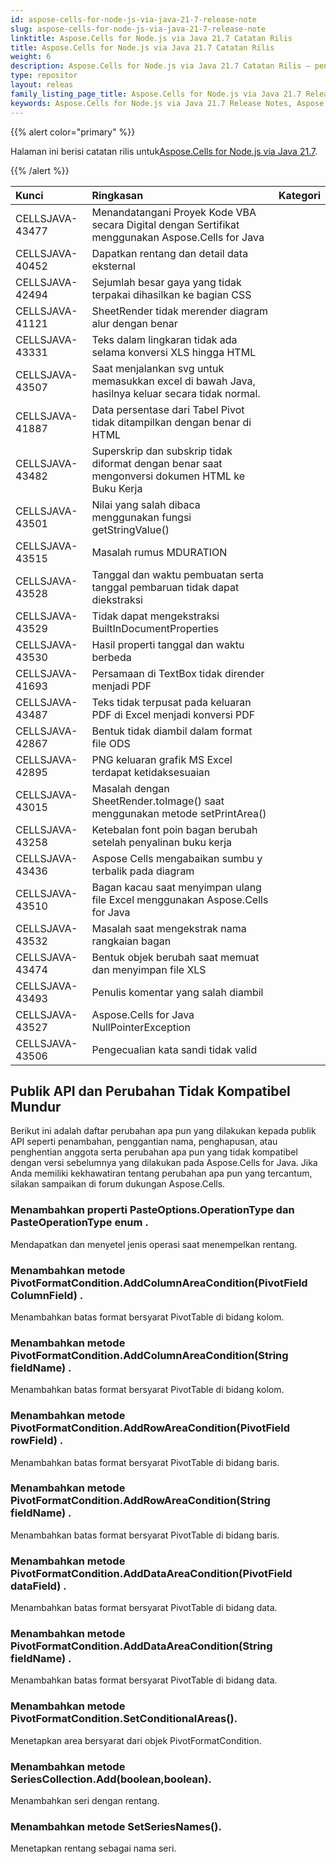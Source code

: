 ```yaml
---
id: aspose-cells-for-node-js-via-java-21-7-release-note
slug: aspose-cells-for-node-js-via-java-21-7-release-note
linktitle: Aspose.Cells for Node.js via Java 21.7 Catatan Rilis
title: Aspose.Cells for Node.js via Java 21.7 Catatan Rilis
weight: 6
description: Aspose.Cells for Node.js via Java 21.7 Catatan Rilis – penyempurnaan terkini, fitur baru, dan perbaikan
type: repositor
layout: releas
family_listing_page_title: Aspose.Cells for Node.js via Java 21.7 Release Note
keywords: Aspose.Cells for Node.js via Java 21.7 Release Notes, Aspose.Cells for Node.js via Java 21.7 updates and fixe
---
```

{{% alert color="primary" %}}

 Halaman ini berisi catatan rilis untuk[Aspose.Cells for Node.js via Java 21.7](https://releases.aspose.com/cells/nodejs/new-releases/aspose.cells-for-node.js-via-java-21.7/).

{{% /alert %}}

|**Kunci**|**Ringkasan**|**Kategori**|
| :- | :- | :- |
|CELLSJAVA-43477|Menandatangani Proyek Kode VBA secara Digital dengan Sertifikat menggunakan Aspose.Cells for Java|
|CELLSJAVA-40452|Dapatkan rentang dan detail data eksternal|
|CELLSJAVA-42494|Sejumlah besar gaya yang tidak terpakai dihasilkan ke bagian CSS|
|CELLSJAVA-41121|SheetRender tidak merender diagram alur dengan benar|
|CELLSJAVA-43331|Teks dalam lingkaran tidak ada selama konversi XLS hingga HTML|
|CELLSJAVA-43507|Saat menjalankan svg untuk memasukkan excel di bawah Java, hasilnya keluar secara tidak normal.|
|CELLSJAVA-41887|Data persentase dari Tabel Pivot tidak ditampilkan dengan benar di HTML|
|CELLSJAVA-43482|Superskrip dan subskrip tidak diformat dengan benar saat mengonversi dokumen HTML ke Buku Kerja|
|CELLSJAVA-43501|Nilai yang salah dibaca menggunakan fungsi getStringValue()|
|CELLSJAVA-43515|Masalah rumus MDURATION|
|CELLSJAVA-43528|Tanggal dan waktu pembuatan serta tanggal pembaruan tidak dapat diekstraksi|
|CELLSJAVA-43529|Tidak dapat mengekstraksi BuiltInDocumentProperties|
|CELLSJAVA-43530|Hasil properti tanggal dan waktu berbeda|
|CELLSJAVA-41693|Persamaan di TextBox tidak dirender menjadi PDF|
|CELLSJAVA-43487|Teks tidak terpusat pada keluaran PDF di Excel menjadi konversi PDF|
|CELLSJAVA-42867|Bentuk tidak diambil dalam format file ODS|
|CELLSJAVA-42895|PNG keluaran grafik MS Excel terdapat ketidaksesuaian|
|CELLSJAVA-43015|Masalah dengan SheetRender.toImage() saat menggunakan metode setPrintArea()|
|CELLSJAVA-43258|Ketebalan font poin bagan berubah setelah penyalinan buku kerja|
|CELLSJAVA-43436|Aspose Cells mengabaikan sumbu y terbalik pada diagram|
|CELLSJAVA-43510|Bagan kacau saat menyimpan ulang file Excel menggunakan Aspose.Cells for Java|
|CELLSJAVA-43532|Masalah saat mengekstrak nama rangkaian bagan|
|CELLSJAVA-43474|Bentuk objek berubah saat memuat dan menyimpan file XLS|
|CELLSJAVA-43493|Penulis komentar yang salah diambil|
|CELLSJAVA-43527|Aspose.Cells for Java NullPointerException|
|CELLSJAVA-43506|Pengecualian kata sandi tidak valid|

##  **Publik API dan Perubahan Tidak Kompatibel Mundur**

Berikut ini adalah daftar perubahan apa pun yang dilakukan kepada publik API seperti penambahan, penggantian nama, penghapusan, atau penghentian anggota serta perubahan apa pun yang tidak kompatibel dengan versi sebelumnya yang dilakukan pada Aspose.Cells for Java. Jika Anda memiliki kekhawatiran tentang perubahan apa pun yang tercantum, silakan sampaikan di forum dukungan Aspose.Cells.

###  **Menambahkan properti PasteOptions.OperationType dan PasteOperationType enum .**

 Mendapatkan dan menyetel jenis operasi saat menempelkan rentang.

###  **Menambahkan metode PivotFormatCondition.AddColumnAreaCondition(PivotField ColumnField) .**

 Menambahkan batas format bersyarat PivotTable di bidang kolom.

###  **Menambahkan metode PivotFormatCondition.AddColumnAreaCondition(String fieldName) .**

 Menambahkan batas format bersyarat PivotTable di bidang kolom.

###  **Menambahkan metode PivotFormatCondition.AddRowAreaCondition(PivotField rowField) .**

Menambahkan batas format bersyarat PivotTable di bidang baris.

###  **Menambahkan metode PivotFormatCondition.AddRowAreaCondition(String fieldName) .**

Menambahkan batas format bersyarat PivotTable di bidang baris.

###  **Menambahkan metode PivotFormatCondition.AddDataAreaCondition(PivotField dataField) .**

Menambahkan batas format bersyarat PivotTable di bidang data.

###  **Menambahkan metode PivotFormatCondition.AddDataAreaCondition(String fieldName) .**

Menambahkan batas format bersyarat PivotTable di bidang data.

###  **Menambahkan metode PivotFormatCondition.SetConditionalAreas().**

Menetapkan area bersyarat dari objek PivotFormatCondition.

###  **Menambahkan metode SeriesCollection.Add(boolean,boolean).**

Menambahkan seri dengan rentang.

###  **Menambahkan metode SetSeriesNames().**

Menetapkan rentang sebagai nama seri.
